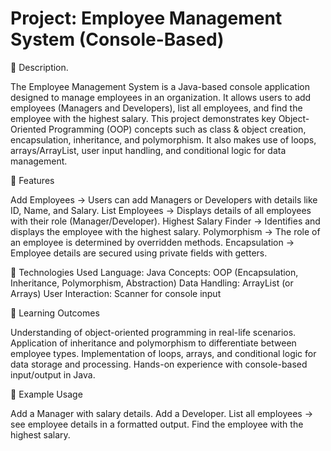 # Project: Employee Management System (Console-Based)


🔹 Description.

The Employee Management System is a Java-based console application designed to manage employees in an organization. It allows users to add employees (Managers and Developers), list all employees, and find the employee with the highest salary.
This project demonstrates key Object-Oriented Programming (OOP) concepts such as class & object creation, encapsulation, inheritance, and polymorphism. It also makes use of loops, arrays/ArrayList, user input handling, and conditional logic for data management.

🔹 Features

Add Employees → Users can add Managers or Developers with details like ID, Name, and Salary.
List Employees → Displays details of all employees with their role (Manager/Developer).
Highest Salary Finder → Identifies and displays the employee with the highest salary.
Polymorphism → The role of an employee is determined by overridden methods.
Encapsulation → Employee details are secured using private fields with getters.

🔹 Technologies Used
Language: Java
Concepts: OOP (Encapsulation, Inheritance, Polymorphism, Abstraction)
Data Handling: ArrayList (or Arrays)
User Interaction: Scanner for console input

🔹 Learning Outcomes

Understanding of object-oriented programming in real-life scenarios.
Application of inheritance and polymorphism to differentiate between employee types.
Implementation of loops, arrays, and conditional logic for data storage and processing.
Hands-on experience with console-based input/output in Java.

🔹 Example Usage

Add a Manager with salary details.
Add a Developer.
List all employees → see employee details in a formatted output.
Find the employee with the highest salary.
